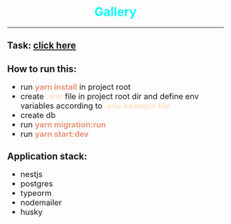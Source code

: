 <h1 align="center" style="color: aqua">Gallery</h1>
<hr/>
<h2>Task: <a href="https://docs.google.com/document/d/1FhIDWfht6mhKdzs9IRqIZkzGkQPyKrz6AeAcEuQ0dXk/edit?usp=sharing">click here</a><h2>
<h2>How to run this:</h2>
<ul style="font-size: 1.3em">
<li>run <span style="color: darksalmon; font-weight: bold">yarn install</span> in project root</li>
<li>create <span style="color: bisque; font-weight: bold">.env</span> file in project root dir and define env variables according to <span style="color: bisque; font-weight: bold">.env.example file</span></li>
<li>create db</li>
<li>run  <span style="color: darksalmon; font-weight: bold">yarn migration:run</span></li>
<li>run  <span style="color: darksalmon; font-weight: bold">yarn start:dev</span></li>
</ul>

<h2>Application stack:</h2>
<ul style="font-size: 1.3em">
<li>nestjs</li>
<li>postgres</li>
<li>typeorm</li>
<li>nodemailer</li>
<li>husky</li>
</ul>
